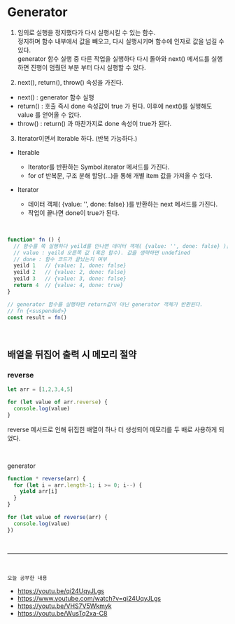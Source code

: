 # Generator

1. 임의로 실행을 정지했다가 다시 실행시킬 수 있는 함수.     
정지하며 함수 내부에서 값을 빼오고, 다시 실행시키며 함수에 인자로 값을 넘길 수 있다.    
generator 함수 실행 중 다른 작업을 실행하다 다시 돌아와 next() 메서드를 실행하면 진행이 멈췄던 부분 부터 다시 실행할 수 있다.

2. next(), return(), throw() 속성을 가진다.
- next() : generator 함수 실행
- return() : 호출 즉시 done 속성값이 true 가 된다. 이후에 next()를 실행해도 value 를 얻어올 수 없다.
- throw() : return() 과 마찬가지로 done 속성이 true가 된다.

3. Iterator이면서 Iterable 하다. (반복 가능하다.)

- Iterable
    - Iterator를 반환하는 Symbol.iterator 메서드를 가진다.
    - for of 반복문, 구조 분해 할당(...)을 통해 개별 item 값을 가져올 수 있다.


- Iterator
    - 데이터 객체( {value: '', done: false} )를 반환하는 next 메서드를 가진다.
    - 작업이 끝나면 done이 true가 된다.

<br/>

```js
function* fn () {
  // 함수를 쭉 실행하다 yeild를 만나면 데이터 객체( {value: '', done: false} )를 반환한다. 
  // value : yeild 오른쪽 값 (혹은 함수). 값을 생략하면 undefined
  // done : 함수 코드가 끝났는지 여부
  yeild 1   // {value: 1, done: false}
  yeild 2   // {value: 2, done: false}
  yeild 3   // {value: 3, done: false}
  return 4  // {value: 4, done: true}
} 

// generator 함수를 실행하면 return값이 아닌 generator 객체가 반환된다.
// fn {<suspended>}
const result = fn() 
```
<br/>

## 배열을 뒤집어 출력 시 메모리 절약

### reverse
```js
let arr = [1,2,3,4,5]

for (let value of arr.reverse) {
  console.log(value)
}
```
reverse 메서드로 인해 뒤집힌 배열이 하나 더 생성되어 메모리를 두 배로 사용하게 되었다.

<br/>

generator
```js
function * reverse(arr) {
  for (let i = arr.length-1; i >= 0; i--) {
    yield arr[i]
  }
}

for (let value of reverse(arr) {
  console.log(value)
})
```

<br/>
<hr/>
<br/>

`오늘 공부한 내용`

- https://youtu.be/qi24UqyJLgs
- https://www.youtube.com/watch?v=qi24UqyJLgs
- https://youtu.be/VHS7V5Wkmyk
- https://youtu.be/WusTq2xa-C8